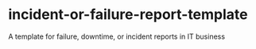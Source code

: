 # incident-or-failure-report-template
A template for failure, downtime, or incident reports in IT business
